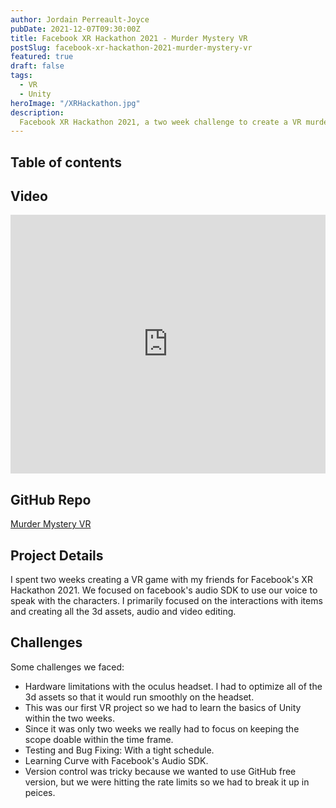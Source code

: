 ```yaml
---
author: Jordain Perreault-Joyce
pubDate: 2021-12-07T09:30:00Z
title: Facebook XR Hackathon 2021 - Murder Mystery VR
postSlug: facebook-xr-hackathon-2021-murder-mystery-vr
featured: true
draft: false
tags:
  - VR
  - Unity
heroImage: "/XRHackathon.jpg"
description:
  Facebook XR Hackathon 2021, a two week challenge to create a VR murder mystery game.
---
```

## Table of contents

## Video

<iframe width="100%" height="414" src="https://www.youtube.com/embed/rZNmXhk8TDc?si=YB3qwOuYyJwM-q7k" title="YouTube video player" frameborder="0" allow="accelerometer; autoplay; clipboard-write; encrypted-media; gyroscope; picture-in-picture; web-share" allowfullscreen></iframe>

## GitHub Repo

[Murder Mystery VR](https://github.com/brendanclement/XRHackathon)

## Project Details

I spent two weeks creating a VR game with my friends for Facebook's XR Hackathon 2021. We focused on facebook's audio SDK to use our voice to speak with the characters. I primarily focused on the interactions with items and creating all the 3d assets, audio and video editing. 

## Challenges

Some challenges we faced:
- Hardware limitations with the oculus headset. I had to optimize all of the 3d assets so that it would run smoothly on the headset.
- This was our first VR project so we had to learn the basics of Unity within the two weeks.
- Since it was only two weeks we really had to focus on keeping the scope doable within the time frame.
- Testing and Bug Fixing: With a tight schedule.
- Learning Curve with Facebook's Audio SDK.
- Version control was tricky because we wanted to use GitHub free version, but we were hitting the rate limits so we had to break it up in peices. 

